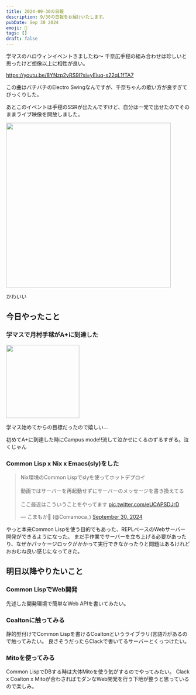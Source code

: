 ```yaml
---
title: 2024-09-30の日報
description: 9/30の日報をお届けいたします。
pubDate: Sep 30 2024
emoji: 🦊
tags: []
draft: false
---
```


学マスのハロウィンイベントきましたね～
千奈広手毬の組み合わせは珍しいと思ったけど想像以上に相性が良い。

https://youtu.be/8YNzp2vRS9I?si=yEiuq-s22qL1fTA7

この曲はバチバチのElectro
Swingなんですが、千奈ちゃんの歌い方が良すぎてびっくりした。

あとこのイベントは手毬のSSRが出たんですけど、自分は一発で出せたのでそのままライブ映像を開放しました。

<img width="450" style="margin:0 auto" src="https://r2.comamoca.dev/2024-09-30-temari-halloween.png" />

かわいい

## 今日やったこと

### 学マスで月村手毬がA+に到達した

<img width="200" style="margin:0 auto;" src="https://r2.comamoca.dev/2024-09-30-temari-aplus.png" />

学マス始めてからの目標だったので嬉しい...

初めてA+に到達した時にCampus mode!!流して泣かせにくるのずるすぎる。泣くじゃん

### Common Lisp x Nix x Emacs(sly)をした

<blockquote class="twitter-tweet"><p lang="ja" dir="ltr">Nix環境のCommon Lispでslyを使ってホットデプロイ<br><br>動画ではサーバーを再起動せずにサーバーのメッセージを書き換えてる<br><br>ここ最近はこういうことをやってます <a href="https://t.co/eUCAPSDJrD">pic.twitter.com/eUCAPSDJrD</a></p>&mdash; こまもか🦊 (@Comamoca_) <a href="https://twitter.com/Comamoca_/status/1840750756024160673?ref_src=twsrc%5Etfw">September 30, 2024</a></blockquote> <script async src="https://platform.twitter.com/widgets.js" charset="utf-8"></script>

やっと本来Common
Lispを使う目的でもあった、REPLベースのWebサーバー開発ができるようになった。
まだ手作業でサーバーを立ち上げる必要があったり、なぜかパッケージロックがかかって実行できなかったりと問題はあるけれどおおむね良い感じになってきた。

## 明日以降やりたいこと

### Common LispでWeb開発

先述した開発環境で簡単なWeb APIを書いてみたい。

### Coaltonに触ってみる

静的型付けでCommon
Lispを書けるCoaltonというライブラリ(言語?)があるので触ってみたい。
良さそうだったらClackで書いてるサーバーとくっつけたい。

### Mitoを使ってみる

Common LispでDBする時は大体Mitoを使う気がするのでやってみたい。 Clack x Coalton
x Mitoが合わさればモダンなWeb開発を行う下地が整うと思っているので楽しみ。
